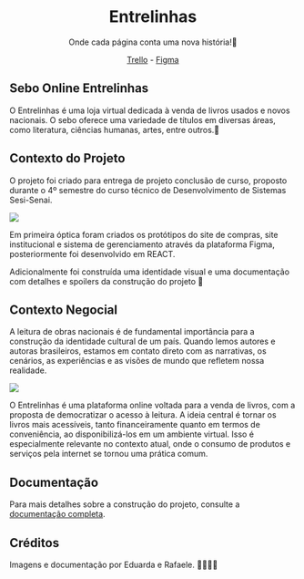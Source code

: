 <h1 align="center">Entrelinhas</h1>

<p align="center">
  Onde  cada página conta uma nova história!📖
</p>

<p align="center">
  <a href="https://trello.com/invite/b/66acd187c9556e20b6437bc6/ATTI8510db676bd9e2c95ecd52aa548223fa2BC8771F/entrelinhas-redev">Trello</a> -
  <a href="https://www.figma.com/design/vYNfG1YU0zkxnjioQSRZ9d/Entrelinhas?node-id=138-3&t=YHWV6X1pYCr0Tr8A-1">Figma</a>
</p>

## Sebo Online Entrelinhas

O Entrelinhas é uma loja virtual dedicada à venda de livros usados e novos nacionais. O sebo oferece uma variedade de títulos em diversas áreas, como literatura, ciências humanas, artes, entre outros.📙

## Contexto do Projeto

O projeto foi criado para entrega de projeto conclusão de curso, proposto durante o 4º semestre do curso técnico de Desenvolvimento de Sistemas Sesi-Senai.

<img src="https://logodownload.org/wp-content/uploads/2019/08/senai-logo.png">

Em primeira óptica foram criados os protótipos do site de compras, site institucional e sistema de gerenciamento através da plataforma Figma, posteriormente foi desenvolvido em REACT.

Adicionalmente foi construída uma identidade visual e uma documentação com detalhes e spoilers da construção do projeto 👀

## Contexto Negocial

A leitura de obras nacionais é de fundamental importância para a construção da identidade cultural de um país. Quando lemos autores e autoras brasileiros, estamos em contato direto com as narrativas, os cenários, as experiências e as visões de mundo que refletem nossa realidade.

<img src="https://github.com/user-attachments/assets/8f6f3708-bfd5-4828-90cf-8a746982ecdf">

O Entrelinhas é uma plataforma online voltada para a venda de livros, com a proposta de democratizar o acesso à leitura. A ideia central é tornar os livros mais acessíveis, tanto financeiramente quanto em termos de conveniência, ao disponibilizá-los em um ambiente virtual. Isso é especialmente relevante no contexto atual, onde o consumo de produtos e serviços pela internet se tornou uma prática comum. 

## Documentação 

Para mais detalhes sobre a construção do projeto, consulte a [documentação completa](https://sesisenaispedu-my.sharepoint.com/:w:/r/personal/eduarda_gomes_portalsesisp_org_br/Documents/Resumo%20e%20Descri%C3%A7%C3%A3o%20-%20REDev.docx?d=w15565e0fcfec4f6a9a4c7dbf90a347dc&csf=1&web=1&e=s35Iee).

## Créditos

Imagens e documentação por Eduarda e Rafaele. 👧🏻👧🏻



